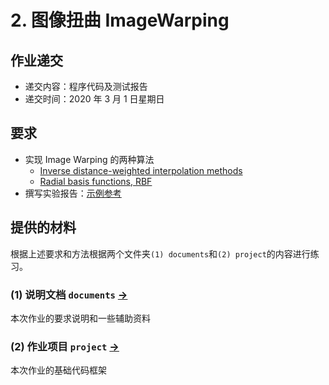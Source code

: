 # 2. 图像扭曲 ImageWarping

## 作业递交

- 递交内容：程序代码及测试报告 
- 递交时间：2020 年 3 月 1 日星期日

## 要求

- 实现 Image Warping 的两种算法
  - [Inverse distance-weighted interpolation methods](documents/0_InvDist.md) 
  - [Radial basis functions, RBF](documents/1_RBF.md) 
- 撰写实验报告：[示例参考](http://pan.baidu.com/s/1i3mi2yT) 

## 提供的材料

根据上述要求和方法根据两个文件夹`(1) documents`和`(2) project`的内容进行练习。

### (1) 说明文档 `documents` [->](documents/) 

本次作业的要求说明和一些辅助资料

### (2) 作业项目 `project` [->](project/) 

本次作业的基础代码框架

